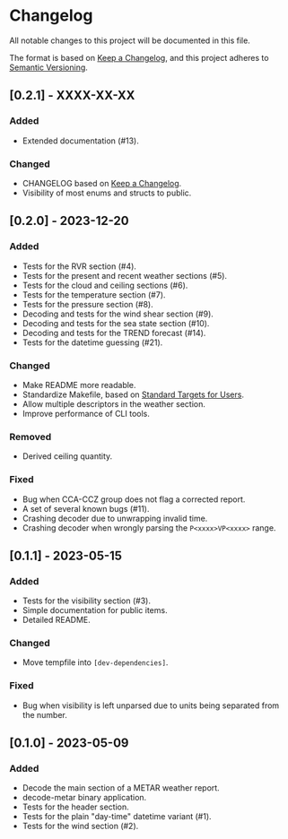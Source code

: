 # Changelog

All notable changes to this project will be documented in this file.

The format is based on [Keep a Changelog](https://keepachangelog.com/en/1.1.0/),
and this project adheres to [Semantic Versioning](https://semver.org/spec/v2.0.0.html).

## [0.2.1] - XXXX-XX-XX

### Added

- Extended documentation (#13).

### Changed

- CHANGELOG based on [Keep a Changelog](https://keepachangelog.com/en/1.1.0/).
- Visibility of most enums and structs to public.

## [0.2.0] - 2023-12-20

### Added

- Tests for the RVR section (#4).
- Tests for the present and recent weather sections (#5).
- Tests for the cloud and ceiling sections (#6).
- Tests for the temperature section (#7).
- Tests for the pressure section (#8).
- Decoding and tests for the wind shear section (#9).
- Decoding and tests for the sea state section (#10).
- Decoding and tests for the TREND forecast (#14).
- Tests for the datetime guessing (#21).

### Changed

- Make README more readable.
- Standardize Makefile, based on [Standard Targets for Users](https://www.gnu.org/software/make/manual/html_node/Standard-Targets.html).
- Allow multiple descriptors in the weather section.
- Improve performance of CLI tools.

### Removed

- Derived ceiling quantity.

### Fixed

- Bug when CCA-CCZ group does not flag a corrected report.
- A set of several known bugs (#11).
- Crashing decoder due to unwrapping invalid time.
- Crashing decoder when wrongly parsing the `P<xxxx>VP<xxxx>` range.

## [0.1.1] - 2023-05-15

### Added

- Tests for the visibility section (#3).
- Simple documentation for public items.
- Detailed README.

### Changed

- Move tempfile into `[dev-dependencies]`.

### Fixed

- Bug when visibility is left unparsed due to units being separated from the number.

## [0.1.0] - 2023-05-09

### Added

- Decode the main section of a METAR weather report.
- decode-metar binary application.
- Tests for the header section.
- Tests for the plain "day-time" datetime variant (#1).
- Tests for the wind section (#2).
